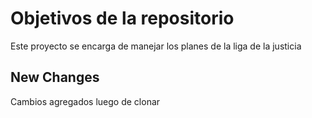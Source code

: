 # Objetivos de la repositorio

Este proyecto se encarga de manejar los planes de la liga de la justicia


## New Changes

Cambios agregados luego de clonar
